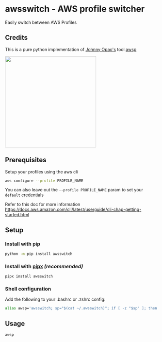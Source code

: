 # awsswitch - AWS profile switcher

Easily switch between AWS Profiles


## Credits

This is a pure python implementation of [Johnny Opao's](https://github.com/johnnyopao) tool [awsp](https://github.com/johnnyopao/awsp)


<img src="awsswitch_demo.gif" width="300">


## Prerequisites
Setup your profiles using the aws cli

```sh
aws configure --profile PROFILE_NAME
```

You can also leave out the `--profile PROFILE_NAME` param to set your `default` credentials

Refer to this doc for more information
https://docs.aws.amazon.com/cli/latest/userguide/cli-chap-getting-started.html


## Setup

### Install with pip

```sh
python -m pip install awsswitch
```

### Install with [pipx](https://github.com/pypa/pipx) *(recommended)*

 ```sh
pipx install awsswitch
```

### Shell configuration

Add the following to your .bashrc or .zshrc config:
```sh
alias awsp='awsswitch; sp="$(cat ~/.awsswitch)"; if [ -z "$sp" ]; then unset AWS_PROFILE; else export AWS_PROFILE="$sp";fi'
```


## Usage
```sh
awsp
```
